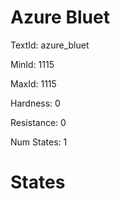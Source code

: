 # Azure Bluet

TextId: azure_bluet

MinId: 1115

MaxId: 1115

Hardness: 0

Resistance: 0


Num States: 1

# States
```

```